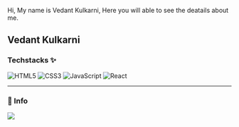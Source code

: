 Hi, My name is Vedant Kulkarni, Here you will able to see the deatails about me.

## Vedant Kulkarni

### Techstacks ✨
![HTML5](https://img.shields.io/badge/html5-%23E34F26.svg?style=for-the-badge&logo=html5&logoColor=white)
![CSS3](https://img.shields.io/badge/css3-%231572B6.svg?style=for-the-badge&logo=css3&logoColor=white)
![JavaScript](https://img.shields.io/badge/javascript-%23323330.svg?style=for-the-badge&logo=javascript&logoColor=%23F7DF1E)
![React](https://img.shields.io/badge/react-%2320232a.svg?style=for-the-badge&logo=react&logoColor=%2361DAFB)


***
### :small_blue_diamond: Info 
<img src="https://user-images.githubusercontent.com/94675329/221532606-e50b03b1-2c08-434f-8a9e-6b95630648aa.PNG" />
